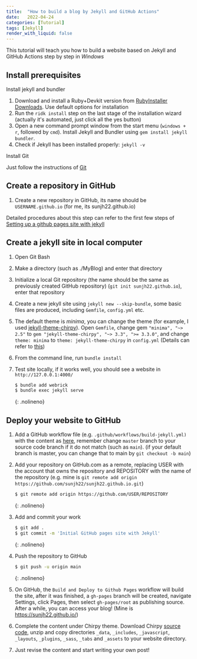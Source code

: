 ```yaml
---
title:  "How to build a blog by Jekyll and GitHub Actions"
date:   2022-04-24
categories: [Tutorial]
tags: [Jekyll]
render_with_liquid: false
---
```


This tutorial will teach you how to build a website based on Jekyll and GitHub Actions step by step in *Windows*

## Install prerequisites

Install jekyll and bundler

1. Download and install a Ruby+Devkit version from [RubyInstaller Downloads](https://rubyinstaller.org/downloads/). Use default options for installation
2. Run the `ridk install` step on the last stage of the installation wizard (actually it's automated, just click all the yes button)
3. Open a new command prompt window from the start menu (`windows + r`, followed by `cmd`). Install Jekyll and Bundler using `gem install jekyll bundler`.
4. Check if Jekyll has been installed properly: `jekyll -v`

Install Git

Just follow the instructions of [Git](https://git-scm.com/)

## Create a repository in GitHub

1. Create a new repository in GitHub, its name should be `USERNAME.github.io` (for me, its sunjh22.github.io)

Detailed procedures about this step can refer to the first few steps of [Setting up a github pages site with jekyll](https://docs.github.com/en/pages/setting-up-a-github-pages-site-with-jekyll/)

## Create a jekyll site in local computer

1. Open Git Bash
2. Make a directory (such as ./MyBlog) and enter that directory
3. Initialize a local Git repository (the name should be the same as previously created GitHub repository) (`git init sunjh22.github.io`), enter that repository
4. Create a new jekyll site using `jekyll new --skip-bundle`, some basic files are produced, including `Gemfile`, `config.yml` etc.
5. The default theme is *minima*, you can change the theme (for example, I used [jekyll-theme-chirpy](http://jekyllthemes.org/themes/jekyll-theme-chirpy/)). Open `Gemfile`, change gem `"minima", "~> 2.5"` to `gem "jekyll-theme-chirpy", "~> 3.3", ">= 3.3.0"`, and change `theme: minima`  to `theme: jekyll-theme-chirpy` in `config.yml` (Details can refer to [this](https://jekyllrb.com/docs/themes/))
6. From the command line, run `bundle install`
7. Test site locally, if it works well, you should see a website in `http://127.0.0.1:4000/`

	```bash
	$ bundle add webrick
	$ bundle exec jekyll serve
	```
	{: .nolineno}

## Deploy your website to GitHub

1. Add a GitHub workflow file (e.g. `.github/workflows/build-jekyll.yml)` with the content as [here](https://github.com/jeffreytse/jekyll-deploy-action), remember change `master` branch to your source code branch if it do not match (such as `main`). (if your default branch is master, you can change that to main by `git checkout -b main`)

2. Add your repository on GitHub.com as a remote, replacing USER with the account that owns the repository and REPOSITORY with the name of the repository (e.g. mine is `git remote add origin https://github.com/sunjh22/sunjh22.github.io.git`)
	```bash
	$ git remote add origin https://github.com/USER/REPOSITORY
	```
	{: .nolineno}
		

3. Add and commit your work
	```bash
	$ git add .
	$ git commit -m 'Initial GitHub pages site with Jekyll'
	```
	{: .nolineno}

4. Push the repository to GitHub
	```bash
	$ git push -u origin main
	```
	{: .nolineno}
		
5. On GitHub, the `Build and Deploy to Github Pages` workflow will build the site, after it was finished, a `gh-pages` branch will be created, navigate Settings, click Pages, then select `gh-pages/root` as publishing source. After a while, you can access your blog! (Mine is https://sunjh22.github.io/)
6. Complete the content under Chirpy theme. Download Chirpy [source code](https://github.com/cotes2020/jekyll-theme-chirpy/archive/master.zip), unzip and copy directories `_data`, `_includes`, `_javascript`, `_layouts`, `_plugins`, `_sass`, `_tabs` and `_assets` to your website directory.
7. Just revise the content and start writing your own post!
